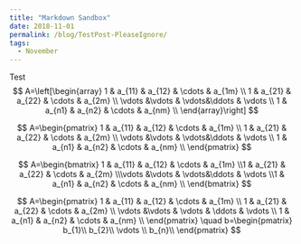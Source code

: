 ```yaml
---
title: "Markdown Sandbox"
date: 2018-11-01
permalink: /blog/TestPost-PleaseIgnore/
tags:
  - November
---
```

Test
$$
A=\left[\begin{array}
1 & a_{11} & a_{12} & \cdots & a_{1m}  \\
1 & a_{21} & a_{22} & \cdots & a_{2m} \\
\vdots &\vdots & \vdots&\ddots & \vdots \\
1 & a_{n1} & a_{n2} & \cdots & a_{nm} \\
\end{array}\right]
$$



$$
A=\begin{pmatrix}
1 & a_{11} & a_{12} & \cdots & a_{1m}  \\
1 & a_{21} & a_{22} & \cdots & a_{2m} \\
\vdots &\vdots & \vdots&\ddots & \vdots \\
1 & a_{n1} & a_{n2} & \cdots & a_{nm} \\
\end{pmatrix}
$$

$$ A=\begin{bmatrix} 1 & a_{11} & a_{12} & \cdots & a_{1m}  \\1 & a_{21} & a_{22} & \cdots & a_{2m} \\\vdots &\vdots & \vdots&\ddots & \vdots \\1 & a_{n1} & a_{n2} & \cdots & a_{nm} \\
\end{bmatrix} $$

$$
A=\begin{pmatrix}  
		1 & a_{11} & a_{12} & \cdots & a_{1m}  \\
        1 & a_{21} & a_{22} & \cdots & a_{2m} \\
        \vdots &\vdots & \vdots & \ddots & \vdots \\
        1 & a_{n1} & a_{n2} & \cdots & a_{nm} \\
  \end{pmatrix}
\quad
b=\begin{pmatrix}  
		b_{1}\\
        b_{2}\\
        \vdots \\
        b_{n}\\
  \end{pmatrix}
$$
